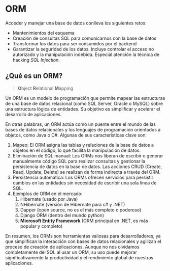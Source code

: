 # ORM

Acceder y manejar una base de datos conlleva los siguientes retos:
- Mantenimientos del esquema
- Creación de consultas SQL para comunicarnos con la base de datos
- Transformar los datos para ser consumidos por el backend
- Garantizar la seguridad de los datos. Incluye controlar el acceso no autorizado y la manipulación indebida. Especial atención la técnica de hacking *SQL Injection*.

## ¿Qué es un ORM?

> **O**bject **R**elational **M**apping

Un ORM es un modelo de programación que permite mapear las estructuras de una base de datos relacional (como SQL Server, Oracle o MySQL) sobre una estructura lógica de entidades. Su objetivo es simplificar y acelerar el desarrollo de aplicaciones.

En otras palabras, un ORM actúa como un puente entre el mundo de las bases de datos relacionales y los lenguajes de programación orientados a objetos, como Java o C#. Algunas de sus características clave son:

1. Mapeo: El ORM asigna las tablas y relaciones de la base de datos a objetos en el código, lo que facilita la manipulación de datos.
2. Eliminación de SQL manual: Los ORMs nos liberan de escribir o generar manualmente código SQL para realizar consultas y gestionar la persistencia de datos en la base de datos. Las acciones CRUD (Create, Read, Update, Delete) se realizan de forma indirecta a través del ORM. 
3. Persistencia automática: Los ORMs ofrecen servicios para persistir cambios en las entidades sin necesidad de escribir una sola línea de SQL.
4. Ejemplos de ORM en el mercado:
   1. Hibernate (usado por Java)
   2. NHibernate (versión de Hibernate para c# y .NET)
   3. Dapper (open source, no es el más completo o poderoso)
   4. Django ORM (dentro del mundo python)
   5. **Microsoft Entity Framework** (ORM principal en .NET, es más popular y completo)

En resumen, los ORMs son herramientas valiosas para desarrolladores, ya que simplifican la interacción con bases de datos relacionales y agilizan el proceso de creación de aplicaciones. Aunque no nos olvidamos completamente del SQL al usar un ORM, su uso puede mejorar significativamente la productividad y el rendimiento global de nuestras aplicaciones.